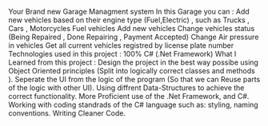 Your Brand new Garage Managment system
    In this Garage you can :
        Add new vehicles based on their engine type (Fuel,Electric) , such as Trucks , Cars , Motorcycles
        Fuel vehicles
        Add new vehicles
        Change vehicles status (Being Repaired , Done Repairing , Payment Accepted)
        Change Air pressure in vehicles
        Get all current vehicles registred by license plate number
    Technologies used in this project :
        100% C# (.Net Framework)
    What I Learned from this project :
        Design the project in the best way possibe using Object Oriented principles (Split into logically correct classes and methods ).
        Seperate the UI from the logic of the program (So that we can Reuse parts of the logic with other UI).
        Using diffrent Data-Structures to achieve the correct functionality.
        More Proficient use of the .Net Framework, and C#.
        Working with coding standrads of the C# language such as: styling, naming conventions.
        Writing Cleaner Code.
